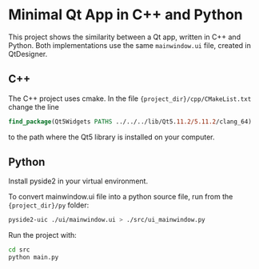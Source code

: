 # Minimal Qt App in C++ and Python

This project shows the similarity between a Qt app, written in C++ and Python. Both implementations
use the same `mainwindow.ui` file, created in QtDesigner.

## C++

The C++ project uses cmake. In the file `{project_dir}/cpp/CMakeList.txt` change the line
```cmake
find_package(Qt5Widgets PATHS ../../../lib/Qt5.11.2/5.11.2/clang_64)
```
to the path where the Qt5 library is installed on your computer.

## Python

Install pyside2 in your virtual environment. 

To convert mainwindow.ui file into a python source file, run from the `{project_dir}/py` folder:
```bash
pyside2-uic ./ui/mainwindow.ui > ./src/ui_mainwindow.py 
``` 

Run the project with:
```bash
cd src
python main.py
```
